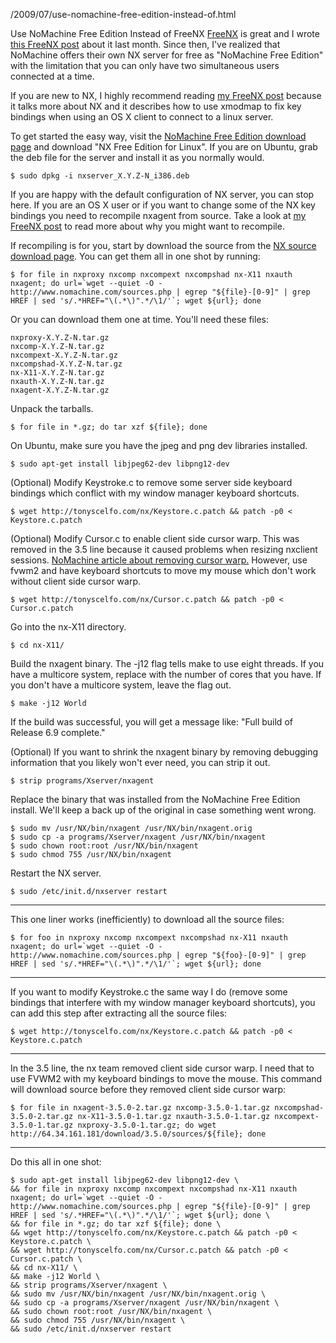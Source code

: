 /2009/07/use-nomachine-free-edition-instead-of.html

Use NoMachine Free Edition Instead of FreeNX
[FreeNX](http://freenx.berlios.de/) is great and I wrote [this FreeNX post](http://blog.tonyscelfo.com/2009/06/freenx-lets-you-use-nomachine-for-free.html) about it last month. Since then, I've realized that NoMachine offers their own NX server for free as "NoMachine Free Edition" with the limitation that you can only have two simultaneous users connected at a time.

If you are new to NX, I highly recommend reading [my FreeNX post](http://blog.tonyscelfo.com/2009/06/freenx-lets-you-use-nomachine-for-free.html) because it talks more about NX and it describes how to use xmodmap to fix key bindings when using an OS X client to connect to a linux server.

To get started the easy way, visit the [NoMachine Free Edition download page](http://www.nomachine.com/download.php) and download "NX Free Edition for Linux". If you are on Ubuntu, grab the deb file for the server and install it as you normally would.

    $ sudo dpkg -i nxserver_X.Y.Z-N_i386.deb

If you are happy with the default configuration of NX server, you can stop here. If you are an OS X user or if you want to change some of the NX key bindings you need to recompile nxagent from source. Take a look at [my FreeNX post](http://blog.tonyscelfo.com/2009/06/freenx-lets-you-use-nomachine-for-free.html) to read more about why you might want to recompile.

If recompiling is for you, start by download the source from the [NX source download page](http://www.nomachine.com/sources.php).  You can get them all in one shot by running:

    $ for file in nxproxy nxcomp nxcompext nxcompshad nx-X11 nxauth nxagent; do url=`wget --quiet -O - http://www.nomachine.com/sources.php | egrep "${file}-[0-9]" | grep HREF | sed 's/.*HREF="\(.*\)".*/\1/'`; wget ${url}; done

Or you can download them one at time.  You'll need these files:

    nxproxy-X.Y.Z-N.tar.gz
    nxcomp-X.Y.Z-N.tar.gz
    nxcompext-X.Y.Z-N.tar.gz
    nxcompshad-X.Y.Z-N.tar.gz
    nx-X11-X.Y.Z-N.tar.gz
    nxauth-X.Y.Z-N.tar.gz
    nxagent-X.Y.Z-N.tar.gz

Unpack the tarballs.

    $ for file in *.gz; do tar xzf ${file}; done

On Ubuntu, make sure you have the jpeg and png dev libraries installed.

    $ sudo apt-get install libjpeg62-dev libpng12-dev

(Optional) Modify Keystroke.c to remove some server side keyboard bindings which conflict with my window manager keyboard shortcuts.

    $ wget http://tonyscelfo.com/nx/Keystore.c.patch && patch -p0 < Keystore.c.patch

(Optional) Modify Cursor.c to enable client side cursor warp.  This was removed in the 3.5 line because it caused problems when resizing nxclient sessions.  [NoMachine article about removing cursor warp.](http://www.nomachine.com/ar/view.php?ar_id=AR02J00622)  However, use fvwm2 and have keyboard shortcuts to move my mouse which don't work without client side cursor warp.

    $ wget http://tonyscelfo.com/nx/Cursor.c.patch && patch -p0 < Cursor.c.patch

Go into the nx-X11 directory.

    $ cd nx-X11/

Build the nxagent binary. The -j12 flag tells make to use eight threads. If you have a multicore system, replace with the number of cores that you have. If you don't have a multicore system, leave the flag out.

    $ make -j12 World

If the build was successful, you will get a message like: "Full build of Release 6.9 complete."

(Optional) If you want to shrink the nxagent binary by removing debugging information that you likely won't ever need, you can strip it out.

    $ strip programs/Xserver/nxagent

Replace the binary that was installed from the NoMachine Free Edition install. We'll keep a back up of the original in case something went wrong.

    $ sudo mv /usr/NX/bin/nxagent /usr/NX/bin/nxagent.orig
    $ sudo cp -a programs/Xserver/nxagent /usr/NX/bin/nxagent
    $ sudo chown root:root /usr/NX/bin/nxagent
    $ sudo chmod 755 /usr/NX/bin/nxagent

Restart the NX server.

    $ sudo /etc/init.d/nxserver restart


---

This one liner works (inefficiently) to download all the source files:

    $ for foo in nxproxy nxcomp nxcompext nxcompshad nx-X11 nxauth nxagent; do url=`wget --quiet -O - http://www.nomachine.com/sources.php | egrep "${foo}-[0-9]" | grep HREF | sed 's/.*HREF="\(.*\)".*/\1/'`; wget ${url}; done

---

If you want to modify Keystroke.c the same way I do (remove some bindings that interfere with my window manager keyboard shortcuts), you can add this step after extracting all the source files:

    $ wget http://tonyscelfo.com/nx/Keystore.c.patch && patch -p0 < Keystore.c.patch

---

In the 3.5 line, the nx team removed client side cursor warp. I need that to use FVWM2 with my keyboard bindings to move the mouse. This command will download source before they removed client side cursor warp:

    $ for file in nxagent-3.5.0-2.tar.gz nxcomp-3.5.0-1.tar.gz nxcompshad-3.5.0-2.tar.gz nx-X11-3.5.0-1.tar.gz nxauth-3.5.0-1.tar.gz nxcompext-3.5.0-1.tar.gz nxproxy-3.5.0-1.tar.gz; do wget http://64.34.161.181/download/3.5.0/sources/${file}; done

---

Do this all in one shot:

    $ sudo apt-get install libjpeg62-dev libpng12-dev \
    && for file in nxproxy nxcomp nxcompext nxcompshad nx-X11 nxauth nxagent; do url=`wget --quiet -O - http://www.nomachine.com/sources.php | egrep "${file}-[0-9]" | grep HREF | sed 's/.*HREF="\(.*\)".*/\1/'`; wget ${url}; done \
    && for file in *.gz; do tar xzf ${file}; done \
    && wget http://tonyscelfo.com/nx/Keystore.c.patch && patch -p0 < Keystore.c.patch \
    && wget http://tonyscelfo.com/nx/Cursor.c.patch && patch -p0 < Cursor.c.patch \
    && cd nx-X11/ \
    && make -j12 World \
    && strip programs/Xserver/nxagent \
    && sudo mv /usr/NX/bin/nxagent /usr/NX/bin/nxagent.orig \
    && sudo cp -a programs/Xserver/nxagent /usr/NX/bin/nxagent \
    && sudo chown root:root /usr/NX/bin/nxagent \
    && sudo chmod 755 /usr/NX/bin/nxagent \
    && sudo /etc/init.d/nxserver restart
